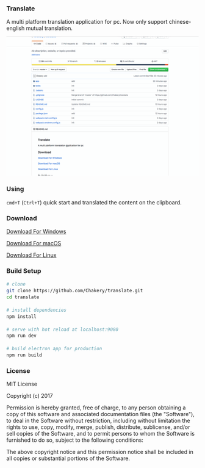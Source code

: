### Translate

A multi platform translation application for pc. Now only support chinese-english mutual translation.

![translate](https://github.com/Chakery/translate/blob/master/Screenshots.gif)

### Using
`cmd+T` (`Ctrl+T`) quick start and translated the content on the clipboard.

### Download

[Download For Windows]()

[Download For macOS](https://github.com/Chakery/translate/releases/download/v0.0.1-beta.1/Translate.for.macOS.zip)

[Download For Linux]()

### Build Setup

``` bash
# clone
git clone https://github.com/Chakery/translate.git
cd translate

# install dependencies
npm install

# serve with hot reload at localhost:9080
npm run dev

# build electron app for production
npm run build

```


### License
MIT License

Copyright (c) 2017 

Permission is hereby granted, free of charge, to any person obtaining a copy
of this software and associated documentation files (the "Software"), to deal
in the Software without restriction, including without limitation the rights
to use, copy, modify, merge, publish, distribute, sublicense, and/or sell
copies of the Software, and to permit persons to whom the Software is
furnished to do so, subject to the following conditions:

The above copyright notice and this permission notice shall be included in all
copies or substantial portions of the Software.
